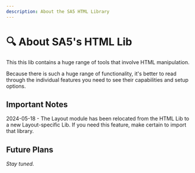 ```yaml
---
description: About the SA5 HTML Library
---
```


# 🔍 About SA5's HTML Lib

This this lib contains a huge range of tools that involve HTML manipulation.

Because there is such a huge range of functionality, it's better to read through the individual features you need to see their capabilities and setup options.&#x20;

## Important Notes

2024-05-18 - The Layout module has been relocated from the HTML Lib to a new Layout-specific Lib. If you need this feature, make certain to import that library.&#x20;

## Future Plans

_Stay tuned._&#x20;
